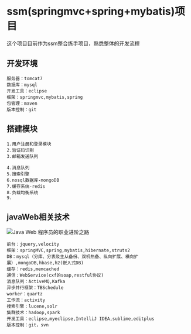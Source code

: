 # ssm(springmvc+spring+mybatis)项目

这个项目目前作为ssm整合练手项目，熟悉整体的开发流程

## 开发环境
	服务器：tomcat7
	数据库：mysql
	开发工具：eclipse
	框架：springmvc,mybatis,spring
	包管理：maven
	版本控制：git
	
## 搭建模块

	1.用户注册和登录模块			
	2.验证码识别				
	3.邮箱发送队列					
	
	4.消息队列
	5.搜索引擎
	6.nosql数据库-mongoDB
	7.缓存系统-redis
	8.负载均衡系统
	9.

## javaWeb相关技术
	
![Java Web 程序员的职业进阶之路 ](http://7xljab.com1.z0.glb.clouddn.com/%E4%B8%8D%E5%8D%9C%E4%B8%AA%E4%BA%BA%E5%8D%9A%E5%AE%A2%2Fimage%2FJava%20Web%20%E7%A8%8B%E5%BA%8F%E5%91%98%E7%9A%84%E8%81%8C%E4%B8%9A%E8%BF%9B%E9%98%B6%E4%B9%8B%E8%B7%AF%20.png)

	前台：jquery,velocity 
	框架：springMVC,spring,mybatis,hibernate,struts2 
	DB：mysql（分库、分表及主从备份、双机热备、纵向扩展、横向扩展）,mongoDB,hbase,h2(嵌入式DB) 
	缓存：redis,memcached 
	通信：WebService(cxf的soap,restful协议) 
	消息队列：ActiveMQ,Kafka
	异步并行框架：TBSchedule 
	worker：quartz 
	工作流：activity 
	搜索引擎：lucene,solr 
	集群技术：hadoop,spark
	开发工具：eclipse,myeclipse,IntelliJ IDEA,sublime,editplus
	版本控制：git，svn
	
	
	